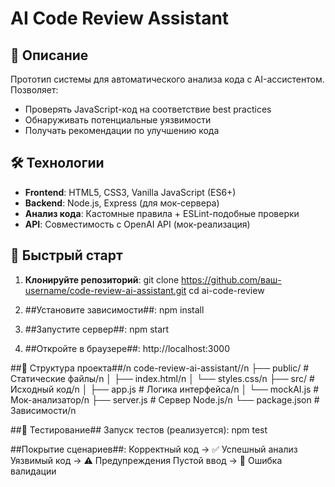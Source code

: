 # AI Code Review Assistant


## 📝 Описание

Прототип системы для автоматического анализа кода с AI-ассистентом. Позволяет:
- Проверять JavaScript-код на соответствие best practices
- Обнаруживать потенциальные уязвимости
- Получать рекомендации по улучшению кода

## 🛠 Технологии

- **Frontend**: HTML5, CSS3, Vanilla JavaScript (ES6+)
- **Backend**: Node.js, Express (для мок-сервера)
- **Анализ кода**: Кастомные правила + ESLint-подобные проверки
- **API**: Совместимость с OpenAI API (мок-реализация)

## 🚀 Быстрый старт

1. **Клонируйте репозиторий**:
   git clone https://github.com/ваш-username/code-review-ai-assistant.git
   cd ai-code-review
2. ##Установите зависимости##:
npm install

3. ##Запустите сервер##:
npm start

4. ##Откройте в браузере##:
http://localhost:3000


##📂 Структура проекта##/n
code-review-ai-assistant//n
├── public/           # Статические файлы/n
│   ├── index.html/n
│   └── styles.css/n
├── src/              # Исходный код/n
│   ├── app.js        # Логика интерфейса/n
│   └── mockAI.js     # Мок-анализатор/n
├── server.js         # Сервер Node.js/n
└── package.json      # Зависимости/n


##🧪 Тестирование##
Запуск тестов (реализуется):
npm test


##Покрытие сценариев##:
Корректный код → ✅ Успешный анализ
Уязвимый код → ⚠️ Предупреждения
Пустой ввод → 🛑 Ошибка валидации
